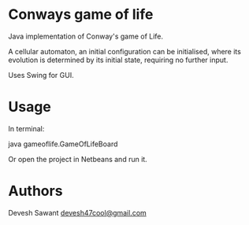 # Conways game of life
Java implementation of Conway's game of Life.

A cellular automaton, an initial configuration can be initialised,  where its evolution is determined by its initial state, requiring no further input.

Uses Swing for GUI.



# Usage
In terminal:

java gameoflife.GameOfLifeBoard

Or open the project in Netbeans and run it.

# Authors
Devesh Sawant <devesh47cool@gmail.com>




